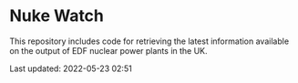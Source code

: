 # Nuke Watch

This repository includes code for retrieving the latest information available on the output of EDF nuclear power plants in the UK.

Last updated: 2022-05-23 02:51